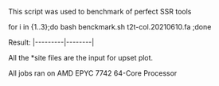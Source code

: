 This script was used to benchmark of perfect SSR tools

for i in {1..3};do bash benckmark.sh t2t-col.20210610.fa ;done

Result:
|---------|--------|


All the *site files are the input for upset plot.

All jobs ran on AMD EPYC 7742 64-Core Processor
